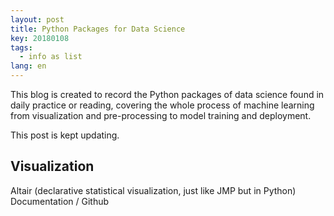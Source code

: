 ```yaml
---
layout: post
title: Python Packages for Data Science 
key: 20180108
tags:
  - info as list
lang: en
---
```


This blog is created to record the Python packages of data science found in daily practice or reading, covering the whole process of machine learning from visualization and pre-processing to model training and deployment.

This post is kept updating.

##  Visualization

Altair (declarative statistical visualization, just like JMP but in Python) Documentation / Github




<!--stackedit_data:
eyJoaXN0b3J5IjpbMjMxNTc2NzA3XX0=
-->